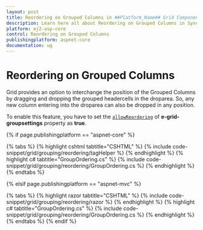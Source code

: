 ```yaml
---
layout: post
title: Reordering on Grouped Columns in ##Platform_Name## Grid Component
description: Learn here all about Reordering on Grouped Columns in Syncfusion ##Platform_Name## Grid component of Syncfusion Essential JS 2 and more.
platform: ej2-asp-core
control: Reordering on Grouped Columns
publishingplatform: aspnet-core
documentation: ug
---
```



# Reordering on Grouped Columns

Grid provides an option to interchange the position of the Grouped Columns by dragging and dropping the grouped headercells in the droparea. So, any new column entering into the droparea can also be dropped in any position.

To enable this feature, you have to set the [`allowReordering`](https://help.syncfusion.com/cr/aspnetcore-js2/Syncfusion.EJ2.Grids.GridGroupSettings.html) of **e-grid-groupsettings** property as **true**.

{% if page.publishingplatform == "aspnet-core" %}

{% tabs %}
{% highlight cshtml tabtitle="CSHTML" %}
{% include code-snippet/grid/grouping/reordering/tagHelper %}
{% endhighlight %}
{% highlight c# tabtitle="GroupOrdering.cs" %}
{% include code-snippet/grid/grouping/reordering/GroupOrdering.cs %}
{% endhighlight %}
{% endtabs %}

{% elsif page.publishingplatform == "aspnet-mvc" %}

{% tabs %}
{% highlight razor tabtitle="CSHTML" %}
{% include code-snippet/grid/grouping/reordering/razor %}
{% endhighlight %}
{% highlight c# tabtitle="GroupOrdering.cs" %}
{% include code-snippet/grid/grouping/reordering/GroupOrdering.cs %}
{% endhighlight %}
{% endtabs %}
{% endif %}

